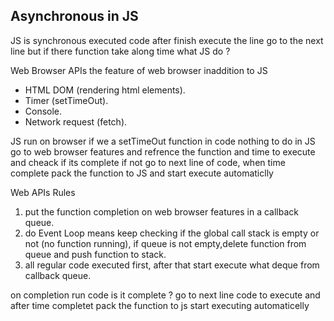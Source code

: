 ## Asynchronous in JS 
JS is synchronous executed code after finish execute the line go to the next line 
but if there function take along time what JS do ?

Web Browser APIs
the feature of web browser inaddition to JS 
- HTML DOM (rendering html elements).
- Timer (setTimeOut).
- Console.
- Network request (fetch).
  
JS run on browser if we a setTimeOut function in code nothing to do in JS go to web browser features and refrence the function and time to execute and cheack if its complete if not go to next line of code, when time complete pack the function to JS and start execute automaticlly 

Web APIs Rules 

1. put the function completion on web browser features in a callback queue.
2. do Event Loop means keep checking if the global call stack is empty or not (no function running), if queue is not empty,delete function from queue and push function to stack.
3. all regular code executed first, after that start execute what deque from callback queue.
   
on completion run code 
is it complete ? 
go to next line code to execute 
and after time completet pack the function to js 
start executing automaticelly
